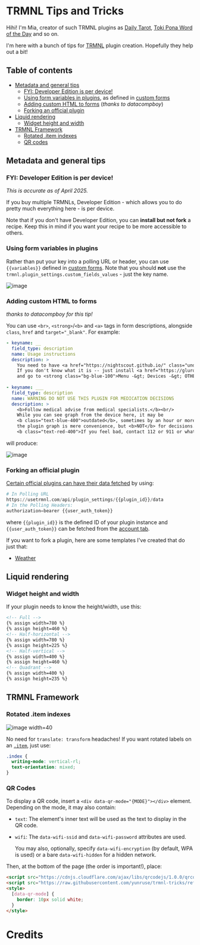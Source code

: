 # TRMNL Tips and Tricks

Hihi! I'm Mia, creator of such TRMNL plugins as [Daily Tarot](https://usetrmnl.com/recipes/35833/install), [Toki Pona Word of the Day](https://usetrmnl.com/recipes/36529/install) and so on.

I'm here with a bunch of tips for [TRMNL](https://usetrmnl.com) plugin creation. Hopefully they help out a bit!

## Table of contents

- [Metadata and general tips](#metadata-and-general-tips)
  - [FYI: Developer Edition is per device!](#fyi-developer-edition-is-per-device)
  - [Using form variables in plugins](#using-form-variables-in-plugins), as defined in [custom forms](https://help.usetrmnl.com/en/articles/10513740-custom-plugin-form-builder)
  - [Adding custom HTML to forms](#adding-custom-html-to-forms) (_thanks to datacompboy_)
  - [Forking an official plugin](#forking-an-official-plugin)
- [Liquid rendering](#liquid-rendering)
  - [Widget height and width](#widget-height-and-width)
- [TRMNL Framework](#trmnl-framework)
  - [Rotated .item indexes](#rotated-item-indexes)
  - [QR codes](#qr-codes)

## Metadata and general tips

### FYI: Developer Edition is per device!

_This is accurate as of April 2025._

If you buy multiple TRMNLs, Developer Edition - which allows you to do pretty much everything here - is per device.

Note that if you don't have Developer Edition, you can **install but not fork** a recipe. Keep this in mind if you want your recipe to be more accessible to others.

### Using form variables in plugins
Rather than put your key into a polling URL or header, you can use `{{variables}}`
defined in [custom forms](https://help.usetrmnl.com/en/articles/10513740-custom-plugin-form-builder).
Note that you should **not** use the `trmnl.plugin_settings.custom_fields_values` - just the key name.

![image](https://gist.github.com/user-attachments/assets/d69defcf-a1bf-4108-9880-7ff4a3d138b7)


### Adding custom HTML to forms
_thanks to datacompboy for this tip!_

You can use `<br>`, `<strong>`/`<b>` and `<a>` tags in form descriptions, alongside `class`, `href` and `target="_blank"`. For example:

```yml
- keyname: __
  field_type: description
  name: Usage instructions
  description: >
    You need to have <a href="https://nightscout.github.io/" class="underline">Nightscout-compatible</a> server.<br/>
    If you don't know what it is -- just install <a href="https://gluroo.com/" class="underline">Gluroo</a> app on your phone,<br/>
    and go to <strong class="bg-blue-100">Menu -&gt; Devices -&gt; OTHER tab</strong> to find your Nightscout URL and API secret.
    
- keyname: ___
  field_type: description
  name: WARNING DO NOT USE THIS PLUGIN FOR MEDICATION DECISIONS
  description: >
    <b>Follow medical advise from medical specialists.</b><br/>
    While you can see graph from the device here, it may be
    <b class="text-blue-400">outdated</b>, sometimes by an hour or more;
    the plugin graph is mere convenience, but <b>NOT</b> for decisions.<br />
    <b class="text-red-400">If you feel bad, contact 112 or 911 or whatever your emergency number is!</b>
```

will produce:

![image](https://gist.github.com/user-attachments/assets/49098a37-4bdc-438f-9b20-a6fd7fae61cf)

### Forking an official plugin

[Certain official plugins can have their data fetched](https://docs.usetrmnl.com/go/private-api/fetch-plugin-content) by using:

```python
# In Polling URL
https://usetrmnl.com/api/plugin_settings/{{plugin_id}}/data
# In the Polling Headers:
authorization=bearer {{user_auth_token}}
```
where `{{plugin_id}}` is the defined ID of your plugin instance and `{{user_auth_token}}` can be fetched from the [account tab](https://usetrmnl.com/account).

If you want to fork a plugin, here are some templates I've created that do just that:
- [Weather](https://cdn.discordapp.com/attachments/1344003578947440711/1362525097075937400/weather_plugin_fork.zip?ex=6802b5e1&is=68016461&hm=f46dec20d737837cca5b40c97d27c0dc6c8a0bdbac339596375884afbf7dba90&)
<!-- - [Stocks]() -->
<!-- - [Calendar]() -->

## Liquid rendering

### Widget height and width

If your plugin needs to know the height/width, use this:

```html
<!-- Full -->
{% assign width=780 %}
{% assign height=460 %}
<!-- Half-horizontal -->
{% assign width=780 %}
{% assign height=225 %}
<!-- Half-vertical -->
{% assign width=400 %}
{% assign height=460 %}
<!-- Quadrant -->
{% assign width=400 %}
{% assign height=235 %}
```

## TRMNL Framework

### Rotated .item indexes

![image width=40](https://gist.github.com/user-attachments/assets/4e8eb4cc-2099-4279-ab09-ea8c9308c7a2)

No need for `translate: transform` headaches! If you want rotated labels on an [`.item`](https://usetrmnl.com/framework/item), just use:

```css
.index {
  writing-mode: vertical-rl;
  text-orientation: mixed;
}
```

### QR Codes

To display a QR code, insert a `<div data-qr-mode="{MODE}"></div>` element. Depending on the mode, it may also contain:

- `text`: The element's inner text will be used as the text to display in the QR code.
- `wifi`: The `data-wifi-ssid` and `data-wifi-password` attributes are used.
  
  You may also, optionally, specify `data-wifi-encryption` (by default, WPA is used) or a bare `data-wifi-hidden` for a hidden network.

Then, at the bottom of the page (the order is important!), place:

```html
<script src="https://cdnjs.cloudflare.com/ajax/libs/qrcodejs/1.0.0/qrcode.min.js" integrity="sha512-CNgIRecGo7nphbeZ04Sc13ka07paqdeTu0WR1IM4kNcpmBAUSHSQX0FslNhTDadL4O5SAGapGt4FodqL8My0mA==" crossorigin="anonymous" referrerpolicy="no-referrer"></script>
<script src="https://raw.githubusercontent.com/yunruse/trmnl-tricks/refs/heads/main/QR.js"></script>
<style>
  [data-qr-mode] {
    border: 10px solid white;
  }
</style>
```



# Credits